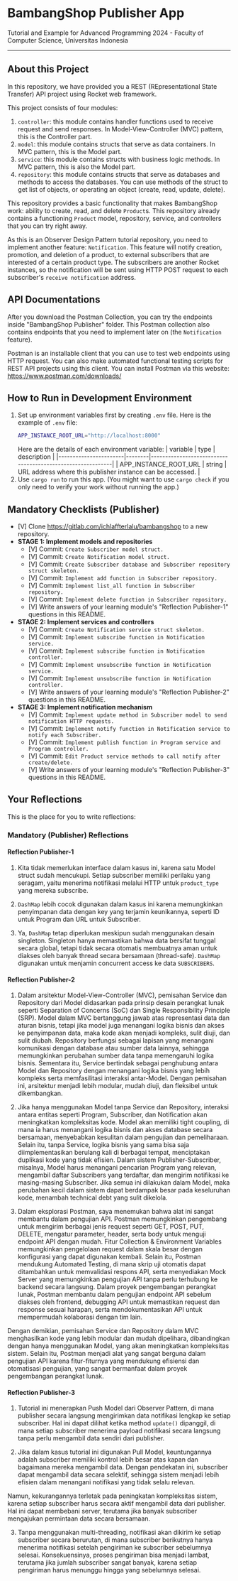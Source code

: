 # BambangShop Publisher App
Tutorial and Example for Advanced Programming 2024 - Faculty of Computer Science, Universitas Indonesia

---

## About this Project
In this repository, we have provided you a REST (REpresentational State Transfer) API project using Rocket web framework.

This project consists of four modules:
1.  `controller`: this module contains handler functions used to receive request and send responses.
    In Model-View-Controller (MVC) pattern, this is the Controller part.
2.  `model`: this module contains structs that serve as data containers.
    In MVC pattern, this is the Model part.
3.  `service`: this module contains structs with business logic methods.
    In MVC pattern, this is also the Model part.
4.  `repository`: this module contains structs that serve as databases and methods to access the databases.
    You can use methods of the struct to get list of objects, or operating an object (create, read, update, delete).

This repository provides a basic functionality that makes BambangShop work: ability to create, read, and delete `Product`s.
This repository already contains a functioning `Product` model, repository, service, and controllers that you can try right away.

As this is an Observer Design Pattern tutorial repository, you need to implement another feature: `Notification`.
This feature will notify creation, promotion, and deletion of a product, to external subscribers that are interested of a certain product type.
The subscribers are another Rocket instances, so the notification will be sent using HTTP POST request to each subscriber's `receive notification` address.

## API Documentations

After you download the Postman Collection, you can try the endpoints inside "BambangShop Publisher" folder.
This Postman collection also contains endpoints that you need to implement later on (the `Notification` feature).

Postman is an installable client that you can use to test web endpoints using HTTP request.
You can also make automated functional testing scripts for REST API projects using this client.
You can install Postman via this website: https://www.postman.com/downloads/

## How to Run in Development Environment
1.  Set up environment variables first by creating `.env` file.
    Here is the example of `.env` file:
    ```bash
    APP_INSTANCE_ROOT_URL="http://localhost:8000"
    ```
    Here are the details of each environment variable:
    | variable              | type   | description                                                |
    |-----------------------|--------|------------------------------------------------------------|
    | APP_INSTANCE_ROOT_URL | string | URL address where this publisher instance can be accessed. |
2.  Use `cargo run` to run this app.
    (You might want to use `cargo check` if you only need to verify your work without running the app.)

## Mandatory Checklists (Publisher)
-   [V] Clone https://gitlab.com/ichlaffterlalu/bambangshop to a new repository.
-   **STAGE 1: Implement models and repositories**
    -   [V] Commit: `Create Subscriber model struct.`
    -   [V] Commit: `Create Notification model struct.`
    -   [V] Commit: `Create Subscriber database and Subscriber repository struct skeleton.`
    -   [V] Commit: `Implement add function in Subscriber repository.`
    -   [V] Commit: `Implement list_all function in Subscriber repository.`
    -   [V] Commit: `Implement delete function in Subscriber repository.`
    -   [V] Write answers of your learning module's "Reflection Publisher-1" questions in this README.
-   **STAGE 2: Implement services and controllers**
    -   [V] Commit: `Create Notification service struct skeleton.`
    -   [V] Commit: `Implement subscribe function in Notification service.`
    -   [V] Commit: `Implement subscribe function in Notification controller.`
    -   [V] Commit: `Implement unsubscribe function in Notification service.`
    -   [V] Commit: `Implement unsubscribe function in Notification controller.`
    -   [V] Write answers of your learning module's "Reflection Publisher-2" questions in this README.
-   **STAGE 3: Implement notification mechanism**
    -   [V] Commit: `Implement update method in Subscriber model to send notification HTTP requests.`
    -   [V] Commit: `Implement notify function in Notification service to notify each Subscriber.`
    -   [V] Commit: `Implement publish function in Program service and Program controller.`
    -   [V] Commit: `Edit Product service methods to call notify after create/delete.`
    -   [V] Write answers of your learning module's "Reflection Publisher-3" questions in this README.

## Your Reflections
This is the place for you to write reflections:

### Mandatory (Publisher) Reflections

#### Reflection Publisher-1

1. Kita tidak memerlukan interface dalam kasus ini, karena satu Model struct sudah mencukupi. Setiap subscriber memiliki perilaku yang seragam, yaitu menerima notifikasi melalui HTTP untuk `product_type` yang mereka subscribe.

2. `DashMap` lebih cocok digunakan dalam kasus ini karena memungkinkan penyimpanan data dengan key yang terjamin keunikannya, seperti ID untuk Program dan URL untuk Subscriber.

3. Ya, `DashMap` tetap diperlukan meskipun sudah menggunakan desain singleton. Singleton hanya memastikan bahwa data bersifat tunggal secara global, tetapi tidak secara otomatis membuatnya aman untuk diakses oleh banyak thread secara bersamaan (thread-safe). `DashMap` digunakan untuk menjamin concurrent access ke data `SUBSCRIBERS`.

#### Reflection Publisher-2

1. Dalam arsitektur Model-View-Controller (MVC), pemisahan Service dan Repository dari Model didasarkan pada prinsip desain perangkat lunak seperti Separation of Concerns (SoC) dan Single Responsibility Principle (SRP). Model dalam MVC bertanggung jawab atas representasi data dan aturan bisnis, tetapi jika model juga menangani logika bisnis dan akses ke penyimpanan data, maka kode akan menjadi kompleks, sulit diuji, dan sulit diubah. Repository berfungsi sebagai lapisan yang menangani komunikasi dengan database atau sumber data lainnya, sehingga memungkinkan perubahan sumber data tanpa memengaruhi logika bisnis. Sementara itu, Service bertindak sebagai penghubung antara Model dan Repository dengan menangani logika bisnis yang lebih kompleks serta memfasilitasi interaksi antar-Model. Dengan pemisahan ini, arsitektur menjadi lebih modular, mudah diuji, dan fleksibel untuk dikembangkan.

2. Jika hanya menggunakan Model tanpa Service dan Repository, interaksi antara entitas seperti Program, Subscriber, dan Notification akan meningkatkan kompleksitas kode. Model akan memiliki tight coupling, di mana ia harus menangani logika bisnis dan akses database secara bersamaan, menyebabkan kesulitan dalam pengujian dan pemeliharaan. Selain itu, tanpa Service, logika bisnis yang sama bisa saja diimplementasikan berulang kali di berbagai tempat, menciptakan duplikasi kode yang tidak efisien. Dalam sistem Publisher-Subscriber, misalnya, Model harus menangani pencarian Program yang relevan, mengambil daftar Subscribers yang terdaftar, dan mengirim notifikasi ke masing-masing Subscriber. Jika semua ini dilakukan dalam Model, maka perubahan kecil dalam sistem dapat berdampak besar pada keseluruhan kode, menambah technical debt yang sulit dikelola.

3. Dalam eksplorasi Postman, saya menemukan bahwa alat ini sangat membantu dalam pengujian API. Postman memungkinkan pengembang untuk mengirim berbagai jenis request seperti GET, POST, PUT, DELETE, mengatur parameter, header, serta body untuk menguji endpoint API dengan mudah. Fitur Collection & Environment Variables memungkinkan pengelolaan request dalam skala besar dengan konfigurasi yang dapat digunakan kembali. Selain itu, Postman mendukung Automated Testing, di mana skrip uji otomatis dapat ditambahkan untuk memvalidasi respons API, serta menyediakan Mock Server yang memungkinkan pengujian API tanpa perlu terhubung ke backend secara langsung. Dalam proyek pengembangan perangkat lunak, Postman membantu dalam pengujian endpoint API sebelum diakses oleh frontend, debugging API untuk memastikan request dan response sesuai harapan, serta mendokumentasikan API untuk mempermudah kolaborasi dengan tim lain.

Dengan demikian, pemisahan Service dan Repository dalam MVC menghasilkan kode yang lebih modular dan mudah dipelihara, dibandingkan dengan hanya menggunakan Model, yang akan meningkatkan kompleksitas sistem. Selain itu, Postman menjadi alat yang sangat berguna dalam pengujian API karena fitur-fiturnya yang mendukung efisiensi dan otomatisasi pengujian, yang sangat bermanfaat dalam proyek pengembangan perangkat lunak.

#### Reflection Publisher-3

1. Tutorial ini menerapkan Push Model dari Observer Pattern, di mana publisher secara langsung mengirimkan data notifikasi lengkap ke setiap subscriber. Hal ini dapat dilihat ketika method `update()` dipanggil, di mana setiap subscriber menerima payload notifikasi secara langsung tanpa perlu mengambil data sendiri dari publisher.

2. Jika dalam kasus tutorial ini digunakan Pull Model, keuntungannya adalah subscriber memiliki kontrol lebih besar atas kapan dan bagaimana mereka mengambil data. Dengan pendekatan ini, subscriber dapat mengambil data secara selektif, sehingga sistem menjadi lebih efisien dalam menangani notifikasi yang tidak selalu relevan.  

Namun, kekurangannya terletak pada peningkatan kompleksitas sistem, karena setiap subscriber harus secara aktif mengambil data dari publisher. Hal ini dapat membebani server, terutama jika banyak subscriber mengajukan permintaan data secara bersamaan.

3. Tanpa menggunakan multi-threading, notifikasi akan dikirim ke setiap subscriber secara berurutan, di mana subscriber berikutnya hanya menerima notifikasi setelah pengiriman ke subscriber sebelumnya selesai. Konsekuensinya, proses pengiriman bisa menjadi lambat, terutama jika jumlah subscriber sangat banyak, karena setiap pengiriman harus menunggu hingga yang sebelumnya selesai.